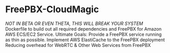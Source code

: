 # FreePBX-CloudMagic
*NOT IN BETA OR EVEN THETA, THIS WILL BREAK YOUR SYSTEM*  Dockerfile to build out all required dependencies and FreePBX for Amazon AWS ECS/EC2 Service. Ultimate Goals: Provide a FreePBX service running as thin as possible. Implement AWS ElastiCache to the FreePBX deployment Reducing overhead for WebRTC &amp; Other Web Services from FreePBX
